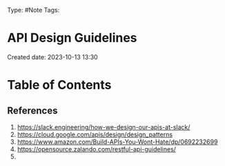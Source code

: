 Type: #Note
Tags: 
# API Design Guidelines
Created date: 2023-10-13 13:30

# Table of Contents









## References
1. https://slack.engineering/how-we-design-our-apis-at-slack/
2. https://cloud.google.com/apis/design/design_patterns
3. https://www.amazon.com/Build-APIs-You-Wont-Hate/dp/0692232699
4. https://opensource.zalando.com/restful-api-guidelines/
5. 